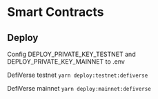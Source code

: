 # Smart Contracts

## Deploy

Config DEPLOY_PRIVATE_KEY_TESTNET and DEPLOY_PRIVATE_KEY_MAINNET to .env

DefiVerse testnet
`yarn deploy:testnet:defiverse`

DefiVerse mainnet
`yarn deploy:mainnet:defiverse`